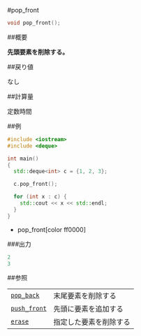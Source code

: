#pop_front
```cpp
void pop_front();
```

##概要

<b>先頭要素を削除する。</b>


##戻り値

なし


##計算量

定数時間


##例

```cpp
#include <iostream>
#include <deque>

int main()
{
  std::deque<int> c = {1, 2, 3};

  c.pop_front();

  for (int x : c) {
    std::cout << x << std::endl;
  }
}
```
* pop_front[color ff0000]

###出力

```cpp
2
3
```

##参照


| | |
|---------------------------------------------------------------------------------------------------------|-----------------------------------|
| [`pop_back`](/reference/deque/pop_back.md) | 末尾要素を削除する |
| [`push_front`](/reference/deque/push_front.md) | 先頭に要素を追加する |
| [`erase`](/reference/deque/erase.md) | 指定した要素を削除する |



